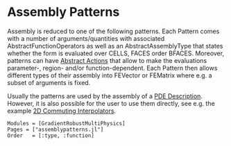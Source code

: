 
# Assembly Patterns

Assembly is reduced to one of the following patterns. Each Pattern comes with a number of arguments/quantities with associated AbstractFunctionOperators as well as an AbstractAssemblyType that states whether the form is evaluated over CELLS, FACES order BFACES. Moreover, patterns can have [Abstract Actions](@ref) that allow to make the evaluations parameter-, region- and/or function-dependent. Each Pattern then allows different types of their assembly into FEVector or FEMatrix where e.g. a subset of arguments is fixed.

Usually the patterns are used by the assembly of a [PDE Description](@ref). However, it is also possible for the user to use them directly, see e.g. the example [2D Commuting Interpolators](@ref).


```@autodocs
Modules = [GradientRobustMultiPhysics]
Pages = ["assemblypatterns.jl"]
Order   = [:type, :function]
```